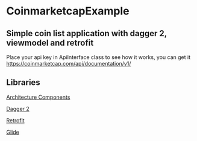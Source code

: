# CoinmarketcapExample
## Simple coin list application with dagger 2,  viewmodel and retrofit 

Place your api key in ApiInterface class to see how it works, you can get it https://coinmarketcap.com/api/documentation/v1/


## Libraries

[Architecture Components](https://developer.android.com/topic/libraries/architecture)

[Dagger 2](https://google.github.io/dagger/android)

[Retrofit](https://square.github.io/retrofit/)

[Glide](https://bumptech.github.io/glide/)
